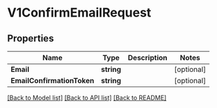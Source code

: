 # V1ConfirmEmailRequest

## Properties

Name | Type | Description | Notes
------------ | ------------- | ------------- | -------------
**Email** | **string** |  | [optional] 
**EmailConfirmationToken** | **string** |  | [optional] 

[[Back to Model list]](../README.md#documentation-for-models) [[Back to API list]](../README.md#documentation-for-api-endpoints) [[Back to README]](../README.md)


